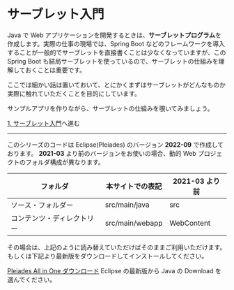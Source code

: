 # サーブレット入門

Java で Web アプリケーションを開発するときは、**サーブレットプログラム**を作成します。実際の仕事の現場では、Spring Boot などのフレームワークを導入することが一般的でサーブレットを直接書くことは少なくなっていますが、この Spring Boot も結局サーブレットを使っているので、サーブレットの仕組みを理解しておくことは重要です。

ここでは細かい話は置いておいて、とにかくまずはサーブレットがどんなものか実際に触れていただくことを目的にしています。

サンプルアプリを作りながら、サーブレットの仕組みを覗いてみましょう。

[1. サーブレット入門](1.%E3%82%B5%E3%83%BC%E3%83%96%E3%83%AC%E3%83%83%E3%83%88%E5%85%A5%E9%96%80.md)へ進む

---

このシリーズのコードは Eclipse(Pleiades) のバージョン **2022-09** で作成しております。
**2021-03** より前のバージョンをお使いの場合、動的 Web プロジェクトのフォルダ構成が異なります。

| フォルダ | 本サイトでの表記 | 2021-03 より前 |
|---|---|---|
| ソース・フォルダー | src/main/java | src |
| コンテンツ・ディレクトリー | src/main/webapp | WebContent |

その場合は、上記のように読み替えていただけばそのままご利用いただけます。もしくは下記より最新版をダウンロードしてインストールしてください。

[Pleiades All in One ダウンロード](https://mergedoc.osdn.jp/)
Eclipse の最新版から Java の Download を選んでください。
